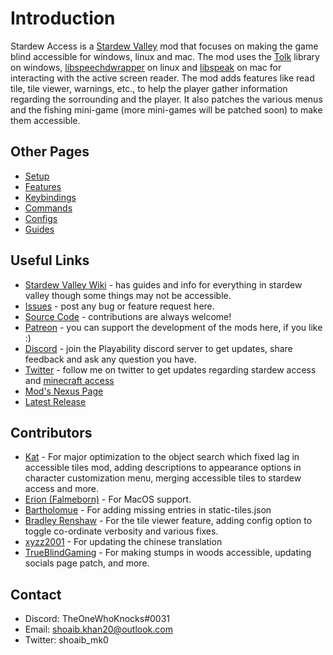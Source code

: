 # Introduction

Stardew Access is a [Stardew Valley](https://stardewvalley.net/) mod that focuses on making the game blind accessible for windows, linux and mac.
The mod uses the [Tolk](https://github.com/ndarilek/tolk) library on windows, [libspeechdwrapper](https://github.com/khanshoaib3/libspeechdwrapper) on linux and [libspeak](https://github.com/Flameborn/libspeak) on mac for interacting with the active screen reader.
The mod adds features like read tile, tile viewer, warnings, etc., to help the player gather information regarding the sorrounding and the player.
It also patches the various menus and the fishing mini-game (more mini-games will be patched soon) to make them accessible.

## Other Pages

- [Setup](setup.md)
- [Features](features.md)
- [Keybindings](keybindings.md)
- [Commands](commands.md)
- [Configs](config.md)
- [Guides](guides.md)

## Useful Links

- [Stardew Valley Wiki](https://stardewvalleywiki.com/Stardew_Valley_Wiki) - has guides and info for everything in stardew valley though some things may not be accessible.
- [Issues](https://github.com/khanshoaib3/stardew-access/issues) - post any bug or feature request here.
- [Source Code](https://github.com/khanshoaib3/stardew-access) - contributions are always welcome!
- [Patreon](https://www.patreon.com/shoaibkhan) - you can support the development of the mods here, if you like :)
- [Discord](https://discord.gg/yQjjsDqWQX) - join the Playability discord server to get updates, share feedback and ask any question you have.
- [Twitter](https://twitter.com/shoaib_mk0) - follow me on twitter to get updates regarding stardew access and [minecraft access](https://github.com/khanshoaib3/minecraft-access)
- [Mod's Nexus Page](https://www.nexusmods.com/stardewvalley/mods/16205)
- [Latest Release](https://github.com/khanshoaib3/stardew-access/releases/latest)

## Contributors

- [Kat](https://github.com/khanshoaib3/stardew-access/issues?q=is%3Apr+author%3Aconundrum9999) - For major optimization to the object search which fixed lag in accessible tiles mod, adding descriptions to appearance options in character customization menu, merging accessible tiles to stardew access and more.
- [Erion (Falmeborn)](https://github.com/khanshoaib3/stardew-access/issues?q=is%3Apr+author%3AFlameborn) - For MacOS support.
- [Bartholomue](https://github.com/khanshoaib3/stardew-access/pulls?q=is%3Apr+author%3ABartholomue) - For adding missing entries in static-tiles.json
- [Bradley Renshaw](https://github.com/khanshoaib3/stardew-access/pulls?q=is%3Apr+author%3Abradjrenshaw) - For the tile viewer feature, adding config option to toggle co-ordinate verbosity and various fixes.
- [xyzz2001](https://github.com/khanshoaib3/stardew-access/pulls?q=is%3Apr+author%3Axyzz2001) - For updating the chinese translation
- [TrueBlindGaming](https://github.com/khanshoaib3/stardew-access/pulls?q=is%3Apr+author%3ATrueBlindGaming) - For making stumps in woods accessible, updating socials page patch, and more.

## Contact

- Discord: TheOneWhoKnocks#0031
- Email: shoaib.khan20@outlook.com
- Twitter: shoaib_mk0
